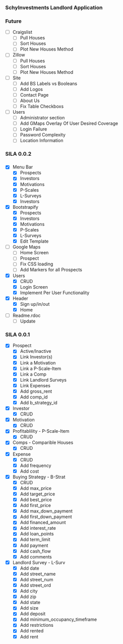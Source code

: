 ### SchyInvestments Landlord Application


### Future

- [	] Craigslist
	- [ ] Pull Houses
	- [ ] Sort Houses
	- [ ] Plot New Houses Method
- [ ] Zillow
	- [ ] Pull Houses	
	- [ ] Sort Houses
	- [ ] Plot New Houses Method
- [ ] Site
	- [ ] Add BS Labels vs Booleans
	- [ ] Add Logos
	- [ ] Contact Page
	- [ ] About Us
	- [ ] Fix Table Checkboxs
- [ ] Users
	- [ ] Administrator section
	- [ ] Add GMaps Overlay Of User Desired Coverage 
  - [ ] Login Failure
  - [ ] Password Complexity
  - [ ] Location Information
### SILA 0.0.2
###

- [X] Menu Bar
	- [X] Prospects
	- [X] Investors
	- [X] Motivations
	- [X] P-Scales
	- [X] L-Surveys
	- [X] Investors
- [X] Bootstrapify
	- [X] Prospects
	- [X] Investors
	- [X] Motivations
	- [X] P-Scales
	- [X] L-Surveys
	- [X] Edit Template
- [ ] Google Maps
	- [ ] Home Screen
	- [ ] Prospect
	- [ ] Fix CSS loading
	- [ ] Add Markers for all Prospects
- [X] Users
	- [X] CRUD
	- [X] Login Screen
	- [X] Implement Per User Functionality
- [X] Header
  - [X] Sign up/in/out
  - [X] Home
- [ ] Readme.rdoc
	- [ ] Update
### SILA 0.0.1

- [X] Prospect
	- [X] Active/Inactive
	- [X] Link Investor(s)
	- [X] Link a Motivation
	- [X] Link a P-Scale-Item
	- [X] Link a Comp
	- [X] Link Landlord Surveys
	- [X] Link Expenses
	- [X] Add gross_rent
	- [X] Add comp_id
	- [X] Add b_strategy_id
- [X] Investor
	- [X] CRUD
- [X] Motivation
	- [X] CRUD
- [X] Profitablility - P-Scale-Item
	- [X] CRUD 
- [X] Comps - Comparible Houses
	- [X] CRUD
- [X] Expense
	- [X] CRUD
	- [X] Add frequency
	- [X] Add cost
- [X] Buying Strategy - B-Strat
	- [X] CRUD
	- [X] Add max_price
	- [X] Add target_price
	- [X] Add best_price
	- [X] Add first_price
	- [X] Add max_down_payment
	- [X] Add first_down_payment
	- [X] Add financed_amount
	- [X] Add interest_rate
	- [X] Add loan_points
	- [X] Add term_limit
	- [X] Add payment
	- [X] Add cash_flow
	- [X] Add comments
- [X] Landlord Survey - L-Surv
	- [X] Add date
	- [X] Add street_name
	- [X] Add street_num
	- [X] Add street_ord
	- [X] Add city
	- [X] Add zip
	- [X] Add state
	- [X] Add size
	- [X] Add deposit
	- [X] Add minimum_occupancy_timeframe
	- [X] Add restrictions
	- [X] Add rented
	- [X] Add rent
